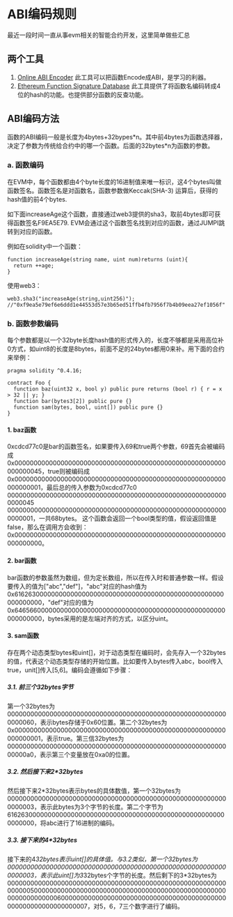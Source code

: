 # ABI编码规则

最近一段时间一直从事evm相关的智能合约开发，这里简单做些汇总

## 两个工具

1. [Online ABI Encoder](https://abi.hashex.org/) 此工具可以把函数Encode成ABI，是学习的利器。
2. [Ethereum Function Signature Database](https://www.4byte.directory/) 此工具提供了将函数名编码转成4位的hash的功能。也提供部分函数的反查功能。

## ABI编码方法

函数的ABI编码一般是长度为4bytes+32bypes\*n。其中前4bytes为函数选择器，决定了参数为传统给合约中的哪一个函数。后面的32bytes*n为函数的参数。

### a. 函数编码

在EVM中，每个函数都由4个byte长度的16进制值来唯一标识，这4个bytes叫做函数签名。函数签名是对函数名，函数参数做Keccak(SHA-3) 运算后，获得的hash值的前4个bytes.

如下面increaseAge这个函数，直接通过web3提供的sha3，取前4bytes即可获得函数签名F9EA5E79. EVM会通过这个函数签名找到对应的函数，通过JUMPI跳转到对应的函数。

例如在solidity中一个函数：
```
function increaseAge(string name, uint num)returns (uint){
  return ++age;
}
```
使用web3：
```
web3.sha3("increaseAge(string,uint256)");
//"0xf9ea5e79ef6e6ddd1e44553d57e3b65ed51ffb4fb7956f7b4b09eea27ef1056f"
```
### b. 函数参数编码

每个参数都是以一个32byte长度hash值的形式传入的，长度不够都是采用高位补0方式，如uint8的长度是8bytes，前面不足的24bytes都用0来补。用下面的合约来举例：
```
pragma solidity ^0.4.16;

contract Foo {
  function baz(uint32 x, bool y) public pure returns (bool r) { r = x > 32 || y; }
  function bar(bytes3[2]) public pure {}
  function sam(bytes, bool, uint[]) public pure {}
}
```
#### 1. baz函数
0xcdcd77c0是bar的函数签名，如果要传入69和true两个参数，69首先会被编码成0x0000000000000000000000000000000000000000000000000000000000000045，true则被编码成0x0000000000000000000000000000000000000000000000000000000000000001，最后总的传入参数为0xcdcd77c0 0000000000000000000000000000000000000000000000000000000000000045 0000000000000000000000000000000000000000000000000000000000000001，一共68bytes。
这个函数会返回一个bool类型的值，假设返回值是false，那么在调用方会收到：0x0000000000000000000000000000000000000000000000000000000000000000。

#### 2. bar函数
bar函数的参数虽然为数组，但为定长数组，所以在传入时和普通参数一样。假设要传入的值为["abc","def"]，"abc"对应的hash值为0x6162630000000000000000000000000000000000000000000000000000000000，"def"对应的值为0x6465660000000000000000000000000000000000000000000000000000000000，bytes采用的是左端对齐的方式，以区分uint。

#### 3. sam函数
存在两个动态类型bytes和uint[]，对于动态类型在编码时，会先存入一个32bytes的值，代表这个动态类型存储的开始位置。比如要传入bytes传入abc，bool传入true，unit[]传入[5,6]。编码会遵循如下步骤：

##### 3.1. 前三个32bytes字节
第一个32bytes为0000000000000000000000000000000000000000000000000000000000000060，表示bytes存储于0x60位置。第二个32bytes为0x0000000000000000000000000000000000000000000000000000000000000001，表示true。第三信32bytes为00000000000000000000000000000000000000000000000000000000000000a0，表示第三个变量放在0xa0的位置。
##### 3.2. 然后接下来2*32bytes
然后接下来2*32bytes表示bytes的具体数值，第一个32bytes为0000000000000000000000000000000000000000000000000000000000000003，表示此bytes为3个字节的长度。第二个字节为6162630000000000000000000000000000000000000000000000000000000000，将abc进行了16进制的编码。
##### 3.3. 接下来的4*32bytes
接下来的4*32bytes表示uint[]的具体值。与3.2类似，第一个32bytes为0000000000000000000000000000000000000000000000000000000000000003，表示此uint[]为3*32bytes个字节的长度。然后剩下的3*32bytes为000000000000000000000000000000000000000000000000000000000000000500000000000000000000000000000000000000000000000000000000000000060000000000000000000000000000000000000000000000000000000000000007，对5，6，7三个数字进行了编码。

